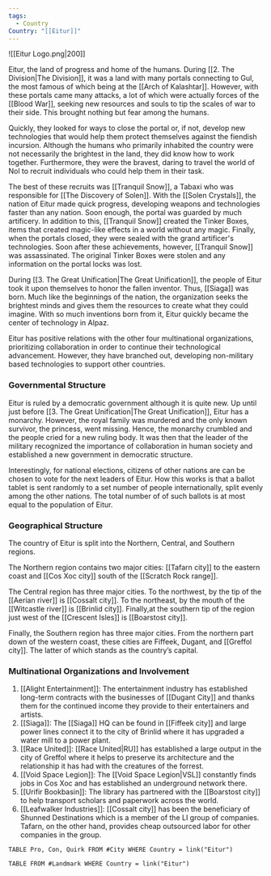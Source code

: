 ```yaml
---
tags:
  - Country
Country: "[[Eitur]]"
---
```

![[Eitur Logo.png|200]]

Eitur, the land of progress and home of the humans. During [[2. The Division|The Division]], it was a land with many portals connecting to Gul, the most famous of which being at the [[Arch of Kalashtar]]. However, with these portals came many attacks, a lot of which were actually forces of the [[Blood War]], seeking new resources and souls to tip the scales of war to their side. This brought nothing but fear among the humans. 

Quickly, they looked for ways to close the portal or, if not, develop new technologies that would help them protect themselves against the fiendish incursion. Although the humans who primarily inhabited the country were not necessarily the brightest in the land, they did know how to work together. Furthermore, they were the bravest, daring to travel the world of Nol to recruit individuals who could help them in their task. 

The best of these recruits was [[Tranquil Snow]], a Tabaxi who was responsible for [[The Discovery of Solen]]. With the [[Solen Crystals]], the nation of Eitur made quick progress, developing weapons and technologies faster than any nation. Soon enough, the portal was guarded by much artificery. In addition to this, [[Tranquil Snow]] created the Tinker Boxes, items that created magic-like effects in a world without any magic. Finally, when the portals closed, they were sealed with the grand artificer's technologies. Soon after these achievements, however, [[Tranquil Snow]] was assassinated. The original Tinker Boxes were stolen and any information on the portal locks was lost. 

During [[3. The Great Unification|The Great Unification]], the people of Eitur took it upon themselves to honor the fallen inventor. Thus, [[Siaga]] was born. Much like the beginnings of the nation, the organization seeks the brightest minds and gives them the resources to create what they could imagine. With so much inventions born from it, Eitur quickly became the center of technology in Alpaz. 

Eitur has positive relations with the other four multinational organizations, prioritizing collaboration in order to continue their technological advancement. However, they have branched out, developing non-military based technologies to support other countries.

### Governmental Structure

Eitur is ruled by a democratic government although it is quite new. Up until just before [[3. The Great Unification|The Great Unification]], Eitur has a monarchy. However, the royal family was murdered and the only known survivor, the princess, went missing. Hence, the monarchy crumbled and the people cried for a new ruling body. It was then that the leader of the military recognized the importance of collaboration in human society and established a new government in democratic structure. 

Interestingly, for national elections, citizens of other nations are can be chosen to vote for the next leaders of Eitur. How this works is that a ballot tablet is sent randomly to a set number of people internationally, split evenly among the other nations. The total number of of such ballots is at most equal to the population of Eitur.

### Geographical Structure

The country of Eitur is split into the Northern, Central, and Southern regions.

The Northern region contains two major cities: [[Tafarn city]] to the eastern coast and [[Cos Xoc city]] south of the [[Scratch Rock range]]. 

The Central region has three major cities. To the northwest, by the tip of the [[Aerian river]] is [[Cossalt city]]. To the northeast, by the mouth of the [[Witcastle river]] is [[Brinlid city]]. Finally,at the southern tip of the region just west of the [[Crescent Isles]] is [[Boarstost city]]. 

Finally, the Southern region has three major cities. From the northern part down of the western coast, these cities are Fiffeek, Dugant, and [[Greffol city]]. The latter of which stands as the country’s capital. 

### Multinational Organizations and Involvement

1. [[Alight Entertainment]]: The entertainment industry has established long-term contracts with the businesses of [[Dugant City]] and thanks them for the continued income they provide to their entertainers and artists. 
2. [[Siaga]]: The [[Siaga]] HQ can be found in [[Fiffeek city]] and large power lines connect it to the city of Brinlid where it has upgraded a water mill to a power plant. 
3. [[Race United]]: [[Race United|RU]] has established a large output in the city of Greffol where it helps to preserve its architecture and the relationship it has had with the creatures of the forrest.
4. [[Void Space Legion]]: The [[Void Space Legion|VSL]] constantly finds jobs in Cos Xoc and has established an underground network there.
5. [[Urifir Bookbasin]]: The library has partnered with the [[Boarstost city]] to help transport scholars and paperwork across the world. 
6. [[Leafwalker Industries]]: [[Cossalt city]] has been the beneficiary of Shunned Destinations which is a member of the LI group of companies. Tafarn, on the other hand, provides cheap outsourced labor for other companies in the group.

```dataview
TABLE Pro, Con, Quirk FROM #City WHERE Country = link("Eitur")

```
```dataview
TABLE FROM #Landmark WHERE Country = link("Eitur")

```
